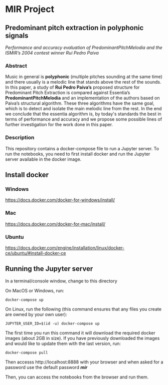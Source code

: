 # MIR Project

## Predominant pitch extraction in polyphonic signals
*Performance and accuracy evaluation of PredominantPitchMelodia and the ISMIR’s 2004 contest winner Rui Pedro Paiva*

### Abstract

Music in general is **polyphonic** (multiple pitches sounding at the same time) and there usually is a melodic line that stands above the rest of the sounds. In this paper, a study of **Rui Pedro Paiva’s** proposed structure for Predominant Pitch Extraction is compared against Essentia’s **PredominantPitchMelodia** and an implementation of the authors based on Paiva’s structural algorithm. These three algorithms have the same goal, which is to detect and isolate the main melodic line from the rest. In the end we conclude that the essentia algorithm is, by today's standards the best in terms of performance and accuracy and we propose some possible lines of further investigation for the work done in this paper.

### Description

This repository contains a docker-compose file to run a Jupyter server. To run the notebooks, you need to first install docker and run the Jupyter server available in the docker image.

## Install docker

### Windows
https://docs.docker.com/docker-for-windows/install/

### Mac
https://docs.docker.com/docker-for-mac/install/

### Ubuntu
https://docs.docker.com/engine/installation/linux/docker-ce/ubuntu/#install-docker-ce

## Running the Jupyter server 
In a terminal/console window, change to this directory

On MacOS or Windows, run:

    docker-compose up

On Linux, run the following (this command ensures that any files you create are owned by your own user):

    JUPYTER_USER_ID=$(id -u) docker-compose up

The first time you run this command it will download the required docker images (about 2GB in size). If you have previously downloaded the images and would like to update them with the last version, run:

    docker-compose pull

Then accesss http://localhost:8888 with your browser and when asked for a
password use the default password ***mir***

Then, you can access the notebooks from the browser and run them.
